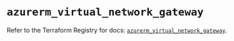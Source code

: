 # `azurerm_virtual_network_gateway`

Refer to the Terraform Registry for docs: [`azurerm_virtual_network_gateway`](https://registry.terraform.io/providers/hashicorp/azurerm/4.48.0/docs/resources/virtual_network_gateway).
